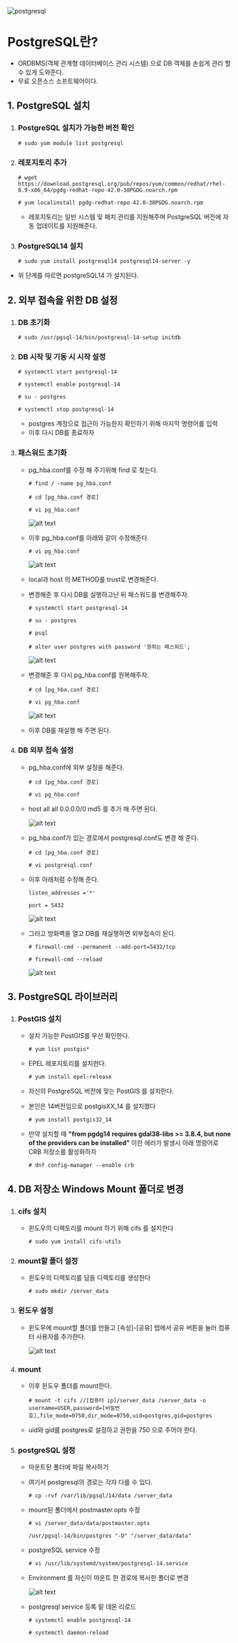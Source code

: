 ![postgresql](https://github.com/DuHyeon2/DailyStudy/assets/83499405/d91850b3-dae2-4b4f-9876-838d4369dd7d)

# PostgreSQL란?
- ORDBMS(객체 관계형 데이터베이스 관리 시스템) 으로 DB 객체를 손쉽게 관리 할 수 있게 도와준다.
- 무료 오픈소스 소프트웨어이다.

## 1. PostgreSQL 설치
1. ### PostgreSQL 설치가 가능한 버전 확인
    ```
    # sudo yum module list postgresql
    ```

 2. ### 레포지토리 추가

    ```
    # wget https://download.postgresql.org/pub/repos/yum/common/redhat/rhel-8.9-x86_64/pgdg-redhat-repo-42.0-38PGDG.noarch.rpm

    # yum localinstall pgdg-redhat-repo-42.0-38PGDG.noarch.rpm
    ```
    - 레포지토리는 일반 시스템 및 패치 관리를 지원해주며 PostgreSQL 버전에 자동 업데이트를 지원해준다.

3. ### PostgreSQL14 설치
    ```
    # sudo yum install postgresql14 postgresql14-server -y
    ```

- 위 단계를 따르면 postgreSQL14 가 설치된다.

## 2. 외부 접속을 위한 DB 설정
1. ### DB 초기화
    ```
    # sudo /usr/pgsql-14/bin/postgresql-14-setup initdb
    ```

2. ### DB 시작 및 기동 시 시작 설정 
    ```
    # systemctl start postgresql-14
    
    # systemctl enable postgresql-14

    # su - postgres 

    # systemctl stop postgresql-14
    ```
    - postgres 계정으로 접근이 가능한지 확인하기 위해 마지막 명령어를 입력 
    - 이후 다시 DB를 종료하자


3. ### 패스워드 초기화
    - pg_hba.conf를 수정 해 주기위해 find 로 찾는다.
        ```
        # find / -name pg_hba.conf
        
        # cd [pg_hba.conf 경로]

        # vi pg_hba.conf
        ```
        ![alt text](img/postgre1.png)

    - 이후 pg_hba.conf를 아래와 같이 수정해준다.
        ```
        # vi pg_hba.conf
        ```
        ![alt text](img/postgre2.png)

    - local과 host 의 METHOD를 trust로 변경해준다.

    - 변경해준 후 다시 DB를 실행하고난 뒤 패스워드를 변경해주자.
        ```
        # systemctl start postgresql-14

        # su - postgres

        # psql

        # alter user postgres with password '원하는 패스워드';
        ```
        ![alt text](img/postgre3.png)

    - 변경해준 후 다시 pg_hba.conf를 원복해주자.
        ```
        # cd [pg_hba.conf 경로]

        # vi pg_hba.conf
        ```

        ![alt text](img/postgre4.png)

    - 이후 DB를 재실행 해 주면 된다.

4. ### DB 외부 접속 설정
    - pg_hba.conf에 외부 설정을 해준다.
        ```
        # cd [pg_hba.conf 경로]

        # vi pg_hba.conf
        ```
    - host all all 0.0.0.0/0 md5 를 추가 해 주면 된다.

        ![alt text](img/postgre5.png)

    - pg_hba.conf가 있는 경로에서 postgresql.conf도 변경 해 준다.
        ```
        # cd [pg_hba.conf 경로]

        # vi postgresql.conf
        ```

    - 이후 아래처럼 수정해 준다.
        ```
        listen_addresses ='*'
        
        port = 5432
        ```
        ![alt text](img/postgre6.png)

    - 그러고 방화벽을 열고 DB를 재실행하면 외부접속이 된다.
        ```
        # firewall-cmd --permanent --add-port=5432/tcp
        
        # firewall-cmd --reload
        ```
        
        ![alt text](img/postgre7.png)

## 3. PostgreSQL 라이브러리
1. ### PostGIS 설치
    - 설치 가능한 PostGIS를 우선 확인한다.

        ```
        # yum list postgis*
        ``` 

    - EPEL 레포지토리를 설치한다.
        ```
        # yum install epel-release
        ```

    - 자신의 PostgreSQL 버전에 맞는 PostGIS 를 설치한다.
    - 본인은 14버전임으로 postgisXX_14 를 설치했다
        ```
        # yum install postgis32_14 
        ```

    - 만약 설치할 때 <b>"from pgdg14 requires gdal38-libs >= 3.8.4, but none of the providers can be installed" </b>이란 에러가 발생시 아래 명령어로 CRB 저장소를 활성화하자

        ```
        # dnf config-manager --enable crb
        ```

## 4. DB 저장소 Windows Mount 폴더로 변경
1. ### cifs 설치
    - 윈도우의 디렉토리를 mount 하기 위해 cifs 를 설치한다
        
        ```
        # sudo yum install cifs-utils
        ```
2. ### mount할 폴더 설정
    - 윈도우의 디렉토리를 담을 디렉토리를 생성한다
        ```
        # sudo mkdir /server_data
        ```

3. ### 윈도우 설정
    - 윈도우에 mount할 폴더를 만들고 [속성]-[공유] 탭에서 공유 버튼을 눌러 컴퓨터 사용자를 추가한다.

        ![alt text](img/mount-1.png)

4. ### mount
    - 이후 윈도우 폴더를 mount한다.
        ```
        # mount -t cifs //[컴퓨터 ip]/server_data /server_data -o username=USER,password=[비밀번호],file_mode=0750,dir_mode=0750,uid=postgres,gid=postgres
        ```
    - uid와 gid를 postgres로 설정하고 권한을 750 으로 주어야 한다.

5. ### postgreSQL 설정
    - 마운트된 폴더에 파일 복사하기
    - 여기서 postgresql의 경로는 각자 다를 수 있다.
        ```
        # cp -rvf /var/lib/pgsql/14/data /server_data
        ```

    - mount된 폴더에서 postmaster.opts 수정
        ```
        # vi /server_data/data/postmaster.opts
        ```

        ```
        /usr/pgsql-14/bin/postgres "-D" "/server_data/data"
        ```

    - postgreSQL service 수정
        ```
        # vi /usr/lib/systemd/system/postgresql-14.service
        ```

    - Environment 를 자신이 마운트 한 경로에 복사한 폴더로 변경

        ![alt text](img/mount-2.png)

    - postgresql service 등록 밑 데몬 리로드
        ```
        # systemctl enable postgresql-14

        # systemctl daemon-reload
        ```
    